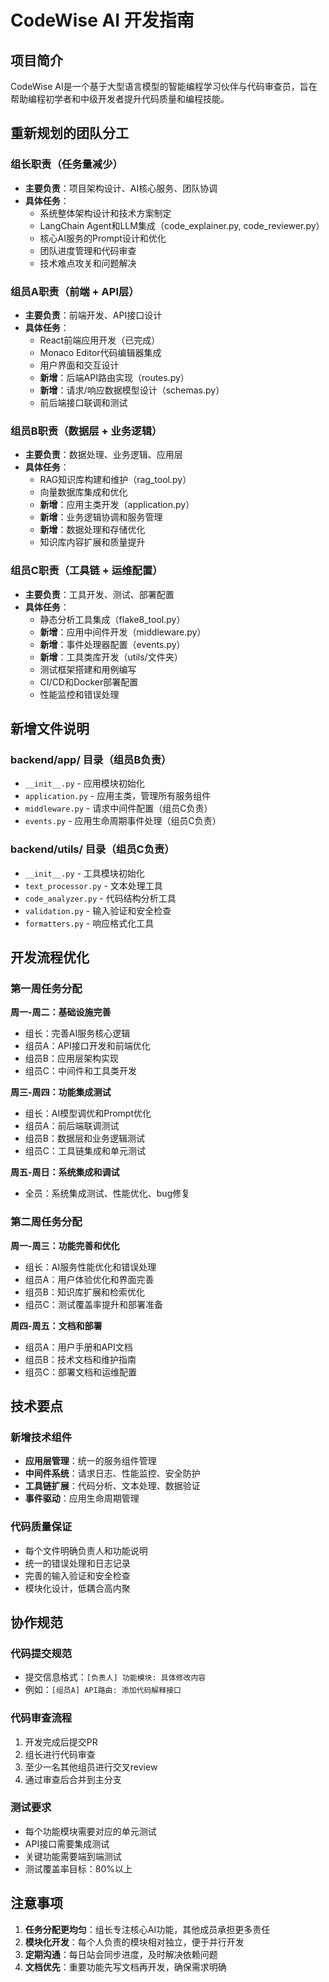 # CodeWise AI 开发指南

## 项目简介
CodeWise AI是一个基于大型语言模型的智能编程学习伙伴与代码审查员，旨在帮助编程初学者和中级开发者提升代码质量和编程技能。

## 重新规划的团队分工

### 组长职责（任务量减少）
- **主要负责**：项目架构设计、AI核心服务、团队协调
- **具体任务**：
  - 系统整体架构设计和技术方案制定
  - LangChain Agent和LLM集成（code_explainer.py, code_reviewer.py）
  - 核心AI服务的Prompt设计和优化
  - 团队进度管理和代码审查
  - 技术难点攻关和问题解决

### 组员A职责（前端 + API层）
- **主要负责**：前端开发、API接口设计
- **具体任务**：
  - React前端应用开发（已完成）
  - Monaco Editor代码编辑器集成
  - 用户界面和交互设计
  - **新增**：后端API路由实现（routes.py）
  - **新增**：请求/响应数据模型设计（schemas.py）
  - 前后端接口联调和测试

### 组员B职责（数据层 + 业务逻辑）
- **主要负责**：数据处理、业务逻辑、应用层
- **具体任务**：
  - RAG知识库构建和维护（rag_tool.py）
  - 向量数据库集成和优化
  - **新增**：应用主类开发（application.py）
  - **新增**：业务逻辑协调和服务管理
  - **新增**：数据处理和存储优化
  - 知识库内容扩展和质量提升

### 组员C职责（工具链 + 运维配置）
- **主要负责**：工具开发、测试、部署配置
- **具体任务**：
  - 静态分析工具集成（flake8_tool.py）
  - **新增**：应用中间件开发（middleware.py）
  - **新增**：事件处理器配置（events.py）
  - **新增**：工具类库开发（utils/文件夹）
  - 测试框架搭建和用例编写
  - CI/CD和Docker部署配置
  - 性能监控和错误处理

## 新增文件说明

### backend/app/ 目录（组员B负责）
- `__init__.py` - 应用模块初始化
- `application.py` - 应用主类，管理所有服务组件
- `middleware.py` - 请求中间件配置（组员C负责）
- `events.py` - 应用生命周期事件处理（组员C负责）

### backend/utils/ 目录（组员C负责）
- `__init__.py` - 工具模块初始化
- `text_processor.py` - 文本处理工具
- `code_analyzer.py` - 代码结构分析工具
- `validation.py` - 输入验证和安全检查
- `formatters.py` - 响应格式化工具

## 开发流程优化

### 第一周任务分配
**周一-周二：基础设施完善**
- 组长：完善AI服务核心逻辑
- 组员A：API接口开发和前端优化
- 组员B：应用层架构实现
- 组员C：中间件和工具类开发

**周三-周四：功能集成测试**
- 组长：AI模型调优和Prompt优化
- 组员A：前后端联调测试
- 组员B：数据层和业务逻辑测试
- 组员C：工具链集成和单元测试

**周五-周日：系统集成和调试**
- 全员：系统集成测试、性能优化、bug修复

### 第二周任务分配
**周一-周三：功能完善和优化**
- 组长：AI服务性能优化和错误处理
- 组员A：用户体验优化和界面完善
- 组员B：知识库扩展和检索优化
- 组员C：测试覆盖率提升和部署准备

**周四-周五：文档和部署**
- 组员A：用户手册和API文档
- 组员B：技术文档和维护指南
- 组员C：部署文档和运维配置

## 技术要点

### 新增技术组件
- **应用层管理**：统一的服务组件管理
- **中间件系统**：请求日志、性能监控、安全防护
- **工具链扩展**：代码分析、文本处理、数据验证
- **事件驱动**：应用生命周期管理

### 代码质量保证
- 每个文件明确负责人和功能说明
- 统一的错误处理和日志记录
- 完善的输入验证和安全检查
- 模块化设计，低耦合高内聚

## 协作规范

### 代码提交规范
- 提交信息格式：`[负责人] 功能模块: 具体修改内容`
- 例如：`[组员A] API路由: 添加代码解释接口`

### 代码审查流程
1. 开发完成后提交PR
2. 组长进行代码审查
3. 至少一名其他组员进行交叉review
4. 通过审查后合并到主分支

### 测试要求
- 每个功能模块需要对应的单元测试
- API接口需要集成测试
- 关键功能需要端到端测试
- 测试覆盖率目标：80%以上

## 注意事项
1. **任务分配更均匀**：组长专注核心AI功能，其他成员承担更多责任
2. **模块化开发**：每个人负责的模块相对独立，便于并行开发
3. **定期沟通**：每日站会同步进度，及时解决依赖问题
4. **文档优先**：重要功能先写文档再开发，确保需求明确